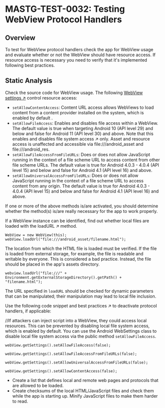 # MASTG-TEST-0032: Testing WebView Protocol Handlers
## Overview
To test for WebView protocol handlers check the app for WebView usage and evaluate whether or not the WebView should have resource access. If resource access is necessary you need to verify that it's implemented following best practices.

## Static Analysis
Check the source code for WebView usage. The following [WebView settings ↗](https://developer.android.com/reference/android/webkit/WebSettings) control resource access:

- `setAllowContentAccess`: Content URL access allows WebViews to load content from a content provider installed on the system, which is enabled by default .
- `setAllowFileAccess`: Enables and disables file access within a WebView. The default value is true when targeting Android 10 (API level 29) and below and false for Android 11 (API level 30) and above. Note that this enables and disables file system access ↗ only. Asset and resource access is unaffected and accessible via file:///android_asset and file:///android_res.
- `setAllowFileAccessFromFileURLs`: Does or does not allow JavaScript running in the context of a file scheme URL to access content from other file scheme URLs. The default value is true for Android 4.0.3 - 4.0.4 (API level 15) and below and false for Android 4.1 (API level 16) and above.
- `setAllowUniversalAccessFromFileURLs`: Does or does not allow JavaScript running in the context of a file scheme URL to access content from any origin. The default value is true for Android 4.0.3 - 4.0.4 (API level 15) and below and false for Android 4.1 (API level 16) and above.

If one or more of the above methods is/are activated, you should determine whether the method(s) is/are really necessary for the app to work properly.

If a WebView instance can be identified, find out whether local files are loaded with the loadURL ↗ method.

```
WebView = new WebView(this);
webView.loadUrl("file:///android_asset/filename.html");
```

The location from which the HTML file is loaded must be verified. If the file is loaded from external storage, for example, the file is readable and writable by everyone. This is considered a bad practice. Instead, the file should be placed in the app's assets directory.

```
webview.loadUrl("file:///" +
Environment.getExternalStorageDirectory().getPath() +
"filename.html");
```

The URL specified in `loadURL` should be checked for dynamic parameters that can be manipulated; their manipulation may lead to local file inclusion.

Use the following code snippet and best practices ↗ to deactivate protocol handlers, if applicable:


//If attackers can inject script into a WebView, they could access local resources. This can be prevented by disabling local file system access, which is enabled by default. You can use the Android WebSettings class to disable local file system access via the public method `setAllowFileAccess`.
```
webView.getSettings().setAllowFileAccess(false);

webView.getSettings().setAllowFileAccessFromFileURLs(false);

webView.getSettings().setAllowUniversalAccessFromFileURLs(false);

webView.getSettings().setAllowContentAccess(false);
```

- Create a list that defines local and remote web pages and protocols that are allowed to be loaded.
- Create checksums of the local HTML/JavaScript files and check them while the app is starting up. Minify JavaScript files to make them harder to read.    
